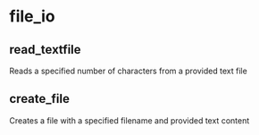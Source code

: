 # file_io

## read_textfile

Reads a specified number of characters from a provided text file

## create_file

Creates a file with a specified filename and provided text content

